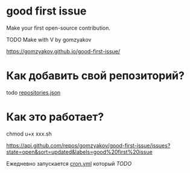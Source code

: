 # good first issue

Make your first open-source contribution.


TODO Make with V by gomzyakov

https://gomzyakov.github.io/good-first-issue/


# Как добавить свой репозиторий?

todo [repositories.json](https://github.com/gomzyakov/good-first-issue/blob/main/repositories.json)


# Как это работает?



chmod u+x xxx.sh


https://api.github.com/repos/gomzyakov/good-first-issue/issues?state=open&sort=updated&labels=good%20first%20issue

Ежедневно запускается [cron.yml](#TODO) который _TODO_

